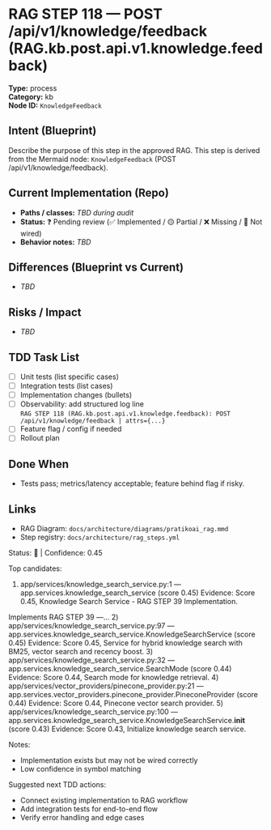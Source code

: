 # RAG STEP 118 — POST /api/v1/knowledge/feedback (RAG.kb.post.api.v1.knowledge.feedback)

**Type:** process  
**Category:** kb  
**Node ID:** `KnowledgeFeedback`

## Intent (Blueprint)
Describe the purpose of this step in the approved RAG. This step is derived from the Mermaid node: `KnowledgeFeedback` (POST /api/v1/knowledge/feedback).

## Current Implementation (Repo)
- **Paths / classes:** _TBD during audit_
- **Status:** ❓ Pending review (✅ Implemented / 🟡 Partial / ❌ Missing / 🔌 Not wired)
- **Behavior notes:** _TBD_

## Differences (Blueprint vs Current)
- _TBD_

## Risks / Impact
- _TBD_

## TDD Task List
- [ ] Unit tests (list specific cases)
- [ ] Integration tests (list cases)
- [ ] Implementation changes (bullets)
- [ ] Observability: add structured log line  
  `RAG STEP 118 (RAG.kb.post.api.v1.knowledge.feedback): POST /api/v1/knowledge/feedback | attrs={...}`
- [ ] Feature flag / config if needed
- [ ] Rollout plan

## Done When
- Tests pass; metrics/latency acceptable; feature behind flag if risky.

## Links
- RAG Diagram: `docs/architecture/diagrams/pratikoai_rag.mmd`
- Step registry: `docs/architecture/rag_steps.yml`


<!-- AUTO-AUDIT:BEGIN -->
Status: 🔌  |  Confidence: 0.45

Top candidates:
1) app/services/knowledge_search_service.py:1 — app.services.knowledge_search_service (score 0.45)
   Evidence: Score 0.45, Knowledge Search Service - RAG STEP 39 Implementation.

Implements RAG STEP 39 —...
2) app/services/knowledge_search_service.py:97 — app.services.knowledge_search_service.KnowledgeSearchService (score 0.45)
   Evidence: Score 0.45, Service for hybrid knowledge search with BM25, vector search and recency boost.
3) app/services/knowledge_search_service.py:32 — app.services.knowledge_search_service.SearchMode (score 0.44)
   Evidence: Score 0.44, Search mode for knowledge retrieval.
4) app/services/vector_providers/pinecone_provider.py:21 — app.services.vector_providers.pinecone_provider.PineconeProvider (score 0.44)
   Evidence: Score 0.44, Pinecone vector search provider.
5) app/services/knowledge_search_service.py:100 — app.services.knowledge_search_service.KnowledgeSearchService.__init__ (score 0.43)
   Evidence: Score 0.43, Initialize knowledge search service.

Notes:
- Implementation exists but may not be wired correctly
- Low confidence in symbol matching

Suggested next TDD actions:
- Connect existing implementation to RAG workflow
- Add integration tests for end-to-end flow
- Verify error handling and edge cases
<!-- AUTO-AUDIT:END -->